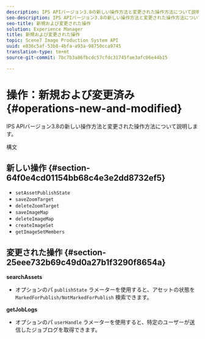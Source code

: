 ```yaml
---
description: IPS APIバージョン3.8の新しい操作方法と変更された操作方法について説明します。
seo-description: IPS APIバージョン3.8の新しい操作方法と変更された操作方法について説明します。
seo-title: 新規および変更された操作
solution: Experience Manager
title: 新規および変更された操作
topic: Scene7 Image Production System API
uuid: e836c5af-53b8-4bfa-a93a-98750cca9745
translation-type: tm+mt
source-git-commit: 7bc7b3a86fbcdc57cfdc31745fae3afc06e44b15

---
```



# 操作：新規および変更済み{#operations-new-and-modified}

IPS APIバージョン3.8の新しい操作方法と変更された操作方法について説明します。

構文

## 新しい操作 {#section-64f0e4cd01154bb68c4e3e2dd8732ef5}

* `setAssetPublishState`
* `saveZoomTarget`
* `deleteZoomTarget`
* `saveImageMap`
* `deleteImageMap`
* `createImageSet`
* `getImageSetMembers`

## 変更された操作 {#section-25eee732b69c49d0a27b1f3290f8654a}

**searchAssets**

* オプションのパ `publishState` ラメーターを使用すると、アセットの状態を `MarkedForPublish/NotMarkedForPublish` 検索できます。

**getJobLogs**

* オプションのパ `userHandle` ラメーターを使用すると、特定のユーザーが送信したジョブログを取得できます。

